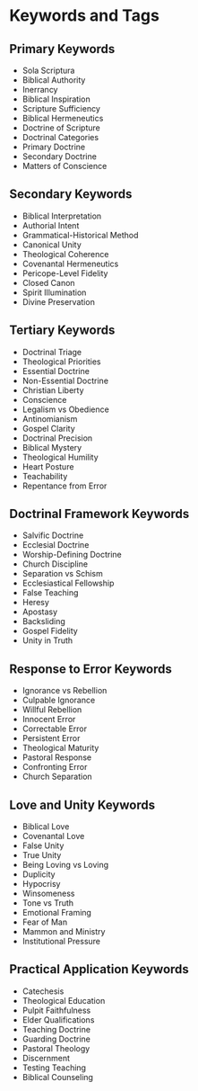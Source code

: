 # Keywords and Tags

## Primary Keywords
- Sola Scriptura
- Biblical Authority
- Inerrancy
- Biblical Inspiration
- Scripture Sufficiency
- Biblical Hermeneutics
- Doctrine of Scripture
- Doctrinal Categories
- Primary Doctrine
- Secondary Doctrine
- Matters of Conscience

## Secondary Keywords
- Biblical Interpretation
- Authorial Intent
- Grammatical-Historical Method
- Canonical Unity
- Theological Coherence
- Covenantal Hermeneutics
- Pericope-Level Fidelity
- Closed Canon
- Spirit Illumination
- Divine Preservation

## Tertiary Keywords
- Doctrinal Triage
- Theological Priorities
- Essential Doctrine
- Non-Essential Doctrine
- Christian Liberty
- Conscience
- Legalism vs Obedience
- Antinomianism
- Gospel Clarity
- Doctrinal Precision
- Biblical Mystery
- Theological Humility
- Heart Posture
- Teachability
- Repentance from Error

## Doctrinal Framework Keywords
- Salvific Doctrine
- Ecclesial Doctrine
- Worship-Defining Doctrine
- Church Discipline
- Separation vs Schism
- Ecclesiastical Fellowship
- False Teaching
- Heresy
- Apostasy
- Backsliding
- Gospel Fidelity
- Unity in Truth

## Response to Error Keywords
- Ignorance vs Rebellion
- Culpable Ignorance
- Willful Rebellion
- Innocent Error
- Correctable Error
- Persistent Error
- Theological Maturity
- Pastoral Response
- Confronting Error
- Church Separation

## Love and Unity Keywords
- Biblical Love
- Covenantal Love
- False Unity
- True Unity
- Being Loving vs Loving
- Duplicity
- Hypocrisy
- Winsomeness
- Tone vs Truth
- Emotional Framing
- Fear of Man
- Mammon and Ministry
- Institutional Pressure

## Practical Application Keywords
- Catechesis
- Theological Education
- Pulpit Faithfulness
- Elder Qualifications
- Teaching Doctrine
- Guarding Doctrine
- Pastoral Theology
- Discernment
- Testing Teaching
- Biblical Counseling
